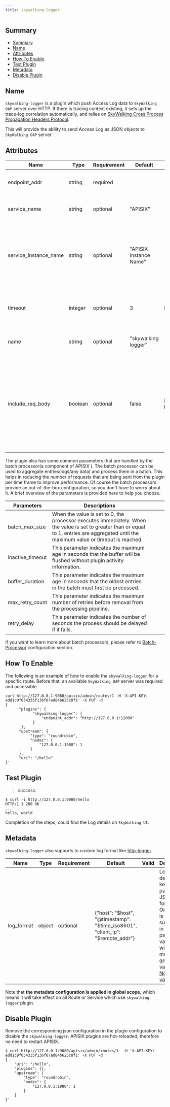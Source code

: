 ```yaml
---
title: skywalking-logger
---
```


<!--
#
# Licensed to the Apache Software Foundation (ASF) under one or more
# contributor license agreements.  See the NOTICE file distributed with
# this work for additional information regarding copyright ownership.
# The ASF licenses this file to You under the Apache License, Version 2.0
# (the "License"); you may not use this file except in compliance with
# the License.  You may obtain a copy of the License at
#
#     http://www.apache.org/licenses/LICENSE-2.0
#
# Unless required by applicable law or agreed to in writing, software
# distributed under the License is distributed on an "AS IS" BASIS,
# WITHOUT WARRANTIES OR CONDITIONS OF ANY KIND, either express or implied.
# See the License for the specific language governing permissions and
# limitations under the License.
#
-->

## Summary

- [Summary](#summary)
- [Name](#name)
- [Attributes](#attributes)
- [How To Enable](#how-to-enable)
- [Test Plugin](#test-plugin)
- [Metadata](#metadata)
- [Disable Plugin](#disable-plugin)

## Name

`skywalking-logger` is a plugin which push Access Log data to `SkyWalking OAP` server over HTTP. If there is tracing context existing, it sets up the trace-log correlation automatically, and relies on [SkyWalking Cross Process Propagation Headers Protocol](https://skywalking.apache.org/docs/main/latest/en/protocols/skywalking-cross-process-propagation-headers-protocol-v3/).

This will provide the ability to send Access Log as JSON objects to `SkyWalking OAP` server.

## Attributes

| Name             | Type    | Requirement | Default       | Valid   | Description                                                                              |
| ---------------- | ------- | ----------- | ------------- | ------- | ---------------------------------------------------------------------------------------- |
| endpoint_addr    | string  | required    |               |         | The URI of the `SkyWalking OAP` server.                                                  |
| service_name     | string  | optional    | "APISIX"      |         | service name for SkyWalking reporter.                                                    |
| service_instance_name | string  | optional   |"APISIX Instance Name" |    | service instance name for SkyWalking reporter，  set it to `$hostname` to get local hostname directly.|
| timeout          | integer | optional    | 3             | [1,...] | Time to keep the connection alive after sending a request.                               |
| name             | string  | optional    | "skywalking logger" |         | A unique identifier to identity the logger.                                              |
| include_req_body | boolean | optional    | false         | [false, true] | Whether to include the request body. false: indicates that the requested body is not included; true: indicates that the requested body is included. |

The plugin also has some common parameters that are handled by the batch processor(a component of APISIX ). The batch processor can be used to aggregate entries(logs/any data) and process them in a batch.
This helps in reducing the number of requests that are being sent from the plugin per time frame to improve performance.
Of course the batch processors provide an out-of-the-box configuration, so you don't have to worry about it.
A brief overview of the parameters is provided here to help you choose.

| Parameters       | Descriptions                                                                                                    |   |   |   |
|------------------|----------------------------------------------------------------------------------------------------------------|---|---|---|
| batch_max_size   | When the value is set to 0, the processor executes immediately. When the value is set to greater than or equal to 1, entries are aggregated until the maximum value or timeout is reached. |   |   |   |
| inactive_timeout | This parameter indicates the maximum age in seconds that the buffer will be flushed without plugin activity information.                                     |   |   |   |
| buffer_duration  | This parameter indicates the maximum age in seconds that the oldest entries in the batch must first be processed.                                               |   |   |   |
| max_retry_count  | This parameter indicates the maximum number of retries before removal from the processing pipeline.                                                             |   |   |   |
| retry_delay      | This parameter indicates the number of seconds the process should be delayed if it fails.                                                           |   |   |   |

If you want to learn more about batch processors, please refer to [Batch-Processor](../batch-processor.md#配置) configuration section.

## How To Enable

The following is an example of how to enable the `skywalking-logger` for a specific route. Before that, an available `SkyWalking OAP` server was required and accessible.

```shell
curl http://127.0.0.1:9080/apisix/admin/routes/1 -H 'X-API-KEY: edd1c9f034335f136f87ad84b625c8f1' -X PUT -d '
{
      "plugins": {
            "skywalking-logger": {
                "endpoint_addr": "http://127.0.0.1:12800"
            }
       },
      "upstream": {
           "type": "roundrobin",
           "nodes": {
               "127.0.0.1:1980": 1
           }
      },
      "uri": "/hello"
}'
```

## Test Plugin

> success:

```shell
$ curl -i http://127.0.0.1:9080/hello
HTTP/1.1 200 OK
...
hello, world
```

Completion of the steps, could find the Log details on `SkyWalking UI`.

## Metadata

`skywalking-logger` also supports to custom log format like [http-logger](./http-logger.md).

| Name             | Type    | Requirement | Default       | Valid   | Description                                                                              |
| ---------------- | ------- | ----------- | ------------- | ------- | ---------------------------------------------------------------------------------------- |
| log_format       | object  | optional    | {"host": "$host", "@timestamp": "$time_iso8601", "client_ip": "$remote_addr"} |         | Log format declared as key value pair in JSON format. Only string is supported in the `value` part. If the value starts with `$`, it means to get `APISIX` variables or [Nginx variable](http://nginx.org/en/docs/varindex.html). |

 Note that **the metadata configuration is applied in global scope**, which means it will take effect on all Route or Service which use `skywalking-logger` plugin.

## Disable Plugin

Remove the corresponding json configuration in the plugin configuration to disable the `skywalking-logger`.
APISIX plugins are hot-reloaded, therefore no need to restart APISIX.

```shell
$ curl http://127.0.0.1:9080/apisix/admin/routes/1  -H 'X-API-KEY: edd1c9f034335f136f87ad84b625c8f1' -X PUT -d '
{
    "uri": "/hello",
    "plugins": {},
    "upstream": {
        "type": "roundrobin",
        "nodes": {
            "127.0.0.1:1980": 1
        }
    }
}'
```
